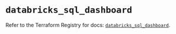 # `databricks_sql_dashboard`

Refer to the Terraform Registry for docs: [`databricks_sql_dashboard`](https://registry.terraform.io/providers/databricks/databricks/1.90.0/docs/resources/sql_dashboard).
